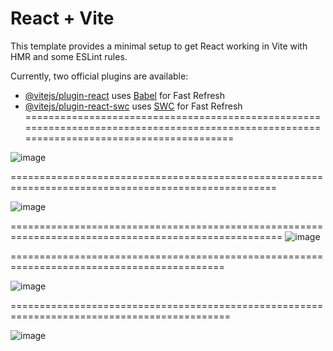 # React + Vite

This template provides a minimal setup to get React working in Vite with HMR and some ESLint rules.

Currently, two official plugins are available:

- [@vitejs/plugin-react](https://github.com/vitejs/vite-plugin-react/blob/main/packages/plugin-react/README.md) uses [Babel](https://babeljs.io/) for Fast Refresh
- [@vitejs/plugin-react-swc](https://github.com/vitejs/vite-plugin-react-swc) uses [SWC](https://swc.rs/) for Fast Refresh
==========================================================================================================================================

![image](https://github.com/user-attachments/assets/075d2ccc-8e2b-4206-b60d-0c97cbcfafa7)

====================================================================================================

![image](https://github.com/user-attachments/assets/253a3a10-5cb3-479a-9a26-e71340e81774)

=====================================================================================================
![image](https://github.com/user-attachments/assets/fff12c45-8e3f-4e43-b8ae-84882d90bef2)


===========================================================================================

![image](https://github.com/user-attachments/assets/0a8c8dd4-029b-4ebd-9cd8-28696f74b8f6)

============================================================================================

![image](https://github.com/user-attachments/assets/9d1f2af2-8542-4d34-99f2-32bb022485be)


